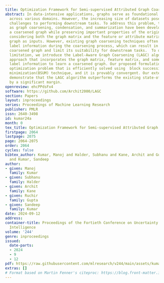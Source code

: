 ```yaml
---
title: Optimization Framework for Semi-supervised Attributed Graph Coarsening
abstract: In data-intensive applications, graphs serve as foundational structures
  across various domains. However, the increasing size of datasets poses significant
  challenges to performing downstream tasks. To address this problem, techniques such
  as graph coarsening, condensation, and summarization have been developed to create
  a coarsened graph while preserving important properties of the original graph by
  considering both the graph matrix and the feature or attribute matrix of the original
  graph as inputs. However, existing graph coarsening techniques often neglect the
  label information during the coarsening process, which can result in a lower-quality
  coarsened graph and limit its suitability for downstream tasks.  To overcome this
  limitation, we introduce the Label-Aware Graph Coarsening (LAGC) algorithm, a semi-supervised
  approach that incorporates the graph matrix, feature matrix, and some of the node
  label information to learn a coarsened graph. Our proposed formulation is a non-convex
  optimization problem that is efficiently solved using  block successive upper bound
  minimization(BSUM) technique, and it is provably convergent. Our extensive results
  demonstrate that the LAGC algorithm outperforms the existing state-of-the-art method
  by a significant margin.
openreview: ehcPPdsFx4
software: https://github.com/Archit2000/LAGC
section: Papers
layout: inproceedings
series: Proceedings of Machine Learning Research
publisher: PMLR
issn: 2640-3498
id: kumar24a
month: 0
tex_title: Optimization Framework for Semi-supervised Attributed Graph Coarsening
firstpage: 2064
lastpage: 2075
page: 2064-2075
order: 2064
cycles: false
bibtex_author: Kumar, Manoj and Halder, Subhanu and Kane, Archit and Gupta, Ruchir
  and Kumar, Sandeep
author:
- given: Manoj
  family: Kumar
- given: Subhanu
  family: Halder
- given: Archit
  family: Kane
- given: Ruchir
  family: Gupta
- given: Sandeep
  family: Kumar
date: 2024-09-12
address:
container-title: Proceedings of the Fortieth Conference on Uncertainty in Artificial
  Intelligence
volume: '244'
genre: inproceedings
issued:
  date-parts:
  - 2024
  - 9
  - 12
pdf: https://raw.githubusercontent.com/mlresearch/v244/main/assets/kumar24a/kumar24a.pdf
extras: []
# Format based on Martin Fenner's citeproc: https://blog.front-matter.io/posts/citeproc-yaml-for-bibliographies/
---
```

